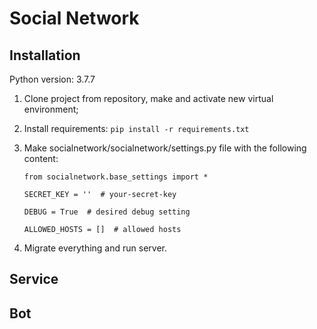 # Social Network

## Installation

Python version: 3.7.7
1. Clone project from repository, make and activate new virtual environment;
2. Install requirements:
    ```pip install -r requirements.txt```
3. Make socialnetwork/socialnetwork/settings.py file with the following content:

    ```
    from socialnetwork.base_settings import *
    
    SECRET_KEY = ''  # your-secret-key
    
    DEBUG = True  # desired debug setting
    
    ALLOWED_HOSTS = []  # allowed hosts
    ```

4. Migrate everything and run server.

## Service

## Bot